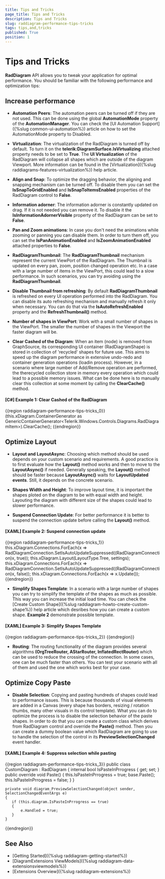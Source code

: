 ```yaml
---
title: Tips and Tricks
page_title: Tips and Tricks
description: Tips and Tricks
slug: raddiagram-performance-tips-tricks
tags: tips,and,tricks
published: True
position: 1
---
```


# Tips and Tricks

__RadDiagram__ API allows you to tweak your application for optimal performance. You should be familiar with the following performance and optimization tips:

## Increase performance

* __Automation Peers__: The automation peers can be turned off if they are not used. This can be done using the global __AutomationMode__ property of the __AutomationManager__. You can check the [UI Automation Support]({%slug common-ui-automation%}) article on how to set the AutomationMode property to Disabled.

* __Virtualization__: The virtualization of the RadDiagram is turned off by default. To turn it on the __telerik:DiagramSurface.IsVirtualizing__ attached property needs to be set to __True__. The __UI Virtualization__ of the RadDiagram will collapse all shapes which are outside of the diagram Viewport. More information can be found in the [Virtualization]({%slug raddiagrams-features-virtualization%}) help article.

* __Align and Snap__: To optimize the dragging behavior, the aligning and snapping mechanism can be turned off. To disable them you can set the __IsSnapToGridEnabled__ and __IsSnapToItemsEnabled__ properties of the RadDiagram control to __False__.

* __Information adorner__: The information adorner is constantly updated on drag. If it is not needed you can remove it. To disable it the __IsInformationAdornerVisible__ property of the RadDiagram can be set to __False__.

* __Pan and Zoom animations__: In case you don't need the animations while zooming or panning you can disable them. In order to turn them off, you can set the __IsPanAnimationEnabled__ and __IsZoomAnimationEnabled__ attached properties to __False__.

* __RadDiagramThumbnail__: The __RadDiagramThumbnail__ mechanism represent the current ViewPort of the RadDiagram. The Thumbnail is updated on every pan, zoom, position changed operation etc. In a case with a large number of items in the ViewPort, this could lead to a slow performance. In such scenarios, you can try avoiding using the __RadDiagramThumbnail__.

* __Disable Thumbnail from refreshing__: By default __RadDiagramThumbnail__ is refreshed on every UI operation performed into the RadDiagram. You can disable its auto refreshing mechanism and manually refresh it only when necessary. You can do that via the __IsAutoRefreshEnabled__ property and the __RefreshThumbnail()__ method.

* __Number of shapes in ViewPort__: Work with a small number of shapes in the ViewPort. The smaller the number of shapes in the Viewport the faster diagram will be.

* __Clear Cashed of the Diagram__: When an item (node) is removed from GraphSource, its corresponding UI container (RadDiagramShape) is stored in collection of 'recycled' shapes for future use. This aims to speed up the diagram performance in extensive undo-redo and container generation operations (loadin process). However, in a scenario where large number of Add/Remove operation are performed, the therecycled collection store in memory every operation which could lead to a possible memory issues. What can be done here is to manually clear this collection at some moment by calling the __ClearCache()__ method.

#### __[C#] Example 1: Clear Cashed of the RadDiagram__
{{region raddiagram-performance-tips-tricks_0}}
	(this.xDiagram.ContainerGenerator as GenericContainerGenerator<Telerik.Windows.Controls.Diagrams.RadDiagramItem>).ClearCache();
{{endregion}}

## Optimize Layout

* __Layout and LayoutAsync__: Choosing which method should be used depends on your custom scenario and requirements. A good practice is to first evaluate how the __Layout()__ method works and then to move to the __LayoutAsync()__ if needed. Generally speaking, the __Layout()__ method should be faster because __LayoutAsync()__ waits for __LayoutUpdated events__. Still, it depends on the concrete scenario.

* __Shapes Width and Height__: To improve layout time, it is important the shapes ploted on the diagram to be with equal width and height. Layouting the diagram with different size of the shapes could lead to slower performance.

* __Suspend Connection Update__: For better performance it is better to suspend the connection update before calling the __Layout()__ method.

#### __[XAML] Example 2: Suspend connection update__
{{region raddiagram-performance-tips-tricks_1}}
	this.xDiagram.Connections.ForEach(x => RadDiagramConnection.SetIsAutoUpdateSuppressed((RadDiagramConnection)x, true)); 
	this.xDiagram.Layout(LayoutType.Tree, settings);
	this.xDiagram.Connections.ForEach(x => RadDiagramConnection.SetIsAutoUpdateSuppressed((RadDiagramConnection)x, false));
	this.xDiagram.Connections.ForEach(x => x.Update());
{{endregion}}

* __Simplify Shapes Template__: In a scenario with a large number of shapes you can try to simplify the template of the shapes as much as possible. This way you can increase the initial load time. You can check the [Create Custom Shape]({%slug raddiagram-howto-create-custom-shape%}) help article which desribes how you can create a custom shape. __Example 2__ demonstrate possible template. 

#### __[XAML] Example 3: Simplify Shapes Template__
{{region raddiagram-performance-tips-tricks_2}}
	<Style TargetType="{x:Type telerik:RadDiagramShape}">
		<Setter Property="Template">
			<Setter.Value>
				<ControlTemplate TargetType="telerik:RadDiagramShape">
					<Grid Background="Orange">
						<ContentPresenter Margin="{TemplateBinding Padding}"
							  HorizontalAlignment="{TemplateBinding HorizontalContentAlignment}"
							  VerticalAlignment="{TemplateBinding VerticalContentAlignment}" />
					</Grid>
				</ControlTemplate>
			</Setter.Value>
		</Setter>
	</Style>
{{endregion}}

* __Routing__: The routing functionality of the diagram provides several algorithms __(OrgTreeRouter, AStarRouter, InflatedRectRouter)__ which can be used to reduce the crossing of the connection. In some cases, one can be much faster than others. You can test your scenario with all of them and used the one which works best for your case.
       
## Optimize Copy Paste 

* __Disable Selection__: Copying and pasting hundreds of shapes could lead to performance issues. This is because thousands of visual elements are added in a Canvas (every shape has borders, resizing / rotation thumbs, many other visuals in its control template). What you can do to optimize the process is to disable the selection behavior of the paste shapes. In order to do that you can create a custom class which derives from RadDiagram control and override the __Paste()__ method. Then you can create a dummy boolean value which RadDiagram are going to use to handle the selection of the control in its __PreviewSelectionChanged__ event handler.

#### __[XAML] Example 4: Suppress selection while pasting__
{{region raddiagram-performance-tips-tricks_3}}
	public class CustomDiagram : RadDiagram
	{
		internal bool IsPasteInPrrogress { get; set; }
		public override void Paste()
		{
		   this.IsPasteInPrrogress = true;
		   base.Paste();
		   this.IsPasteInPrrogress = false;
		}
	}

	private void diagram_PreviewSelectionChanged(object sender, SelectionChangedEventArgs e)
	{
	   if (this.diagram.IsPasteInPrrogress == true)
	   {
		   e.Handled = true;
	   }
	}
{{endregion}}
	   
## See Also

* [Getting Started]({%slug raddiagram-getting-started%})
* [DiagramExtensions ViewModels]({%slug raddiagram-data-extensionsviewmodels%})
* [Extensions Overview]({%slug raddiagram-extensions%})

